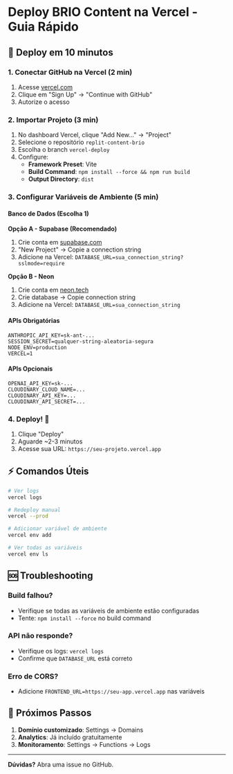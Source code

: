 # Deploy BRIO Content na Vercel - Guia Rápido

## 🚀 Deploy em 10 minutos

### 1. Conectar GitHub na Vercel (2 min)
1. Acesse [vercel.com](https://vercel.com)
2. Clique em "Sign Up" → "Continue with GitHub"
3. Autorize o acesso

### 2. Importar Projeto (3 min)
1. No dashboard Vercel, clique "Add New..." → "Project"
2. Selecione o repositório `replit-content-brio`
3. Escolha o branch `vercel-deploy`
4. Configure:
   - **Framework Preset**: Vite
   - **Build Command**: `npm install --force && npm run build`
   - **Output Directory**: `dist`

### 3. Configurar Variáveis de Ambiente (5 min)

#### Banco de Dados (Escolha 1)
**Opção A - Supabase (Recomendado)**
1. Crie conta em [supabase.com](https://supabase.com)
2. "New Project" → Copie a connection string
3. Adicione na Vercel: `DATABASE_URL=sua_connection_string?sslmode=require`

**Opção B - Neon**
1. Crie conta em [neon.tech](https://neon.tech)
2. Crie database → Copie connection string
3. Adicione na Vercel: `DATABASE_URL=sua_connection_string`

#### APIs Obrigatórias
```
ANTHROPIC_API_KEY=sk-ant-...
SESSION_SECRET=qualquer-string-aleatoria-segura
NODE_ENV=production
VERCEL=1
```

#### APIs Opcionais
```
OPENAI_API_KEY=sk-...
CLOUDINARY_CLOUD_NAME=...
CLOUDINARY_API_KEY=...
CLOUDINARY_API_SECRET=...
```

### 4. Deploy! 🎉
1. Clique "Deploy"
2. Aguarde ~2-3 minutos
3. Acesse sua URL: `https://seu-projeto.vercel.app`

## ⚡ Comandos Úteis

```bash
# Ver logs
vercel logs

# Redeploy manual
vercel --prod

# Adicionar variável de ambiente
vercel env add

# Ver todas as variáveis
vercel env ls
```

## 🆘 Troubleshooting

### Build falhou?
- Verifique se todas as variáveis de ambiente estão configuradas
- Tente: `npm install --force` no build command

### API não responde?
- Verifique os logs: `vercel logs`
- Confirme que `DATABASE_URL` está correto

### Erro de CORS?
- Adicione `FRONTEND_URL=https://seu-app.vercel.app` nas variáveis

## 📱 Próximos Passos

1. **Domínio customizado**: Settings → Domains
2. **Analytics**: Já incluído gratuitamente
3. **Monitoramento**: Settings → Functions → Logs

---

**Dúvidas?** Abra uma issue no GitHub.
